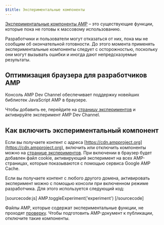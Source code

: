 ```yaml
---
$title: Экспериментальные компоненты
---
```


[Экспериментальные компоненты AMP](https://github.com/ampproject/amphtml/tree/master/tools/experiments) – это существующие функции, которые пока не готовы к массовому использованию.

Разработчики и пользователи могут отказаться от них, пока мы не сообщим об окончательной готовности.
До этого момента применять экспериментальные компоненты следует с осторожностью, поскольку они могут вызывать ошибки и иногда дают непредсказуемые результаты.

## Оптимизация браузера для разработчиков AMP

Консоль AMP Dev Channel обеспечивает поддержку новейших библиотек JavaScript AMP в браузере.

Чтобы добавить ее, перейдите на [страницу экспериментов](https://cdn.ampproject.org/experiments.html) и активируйте эксперимент AMP Dev Channel.

## Как включить экспериментальный компонент

Если вы получаете контент с адреса [https://cdn.ampproject.org](https://cdn.ampproject.org), включить или отключить компоненты можно на [странице экспериментов](https://cdn.ampproject.org/experiments.html). При включении в браузер будет добавлен файл cookie, активирующий эксперимент на всех AMP-страницах, которые показываются с помощью сервиса Google AMP Cache.

Если вы получаете контент с любого другого домена, активировать эксперимент можно с помощью консоли при включенном режиме разработчика. Для этого используется следующий код:

[sourcecode:js]
AMP.toggleExperiment('experiment')
[/sourcecode]

Файлы AMP, которые содержат экспериментальные функции, не проходят [проверку](validation-workflow/validate_amp.md).
Чтобы подготовить AMP-документ к публикации, отключите такие компоненты.
